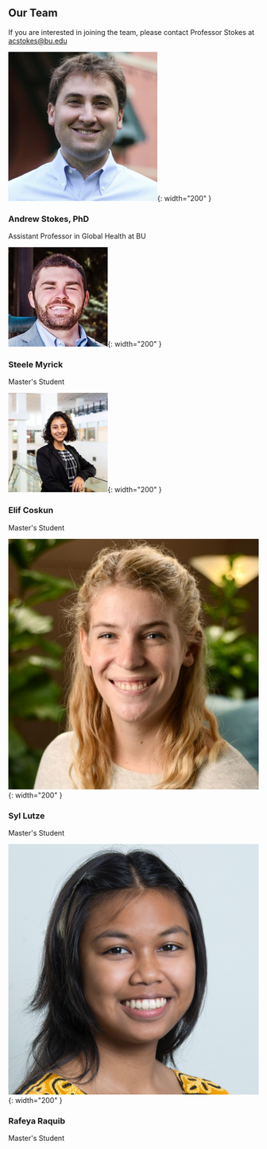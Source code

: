 ## Our Team 
If you are interested in joining the team, please contact Professor Stokes at acstokes@bu.edu 


![Stokes Photo](Photos/Stokes.jpg){: width="200" }
### Andrew Stokes, PhD
Assistant Professor in Global Health at BU 


![Steele Photo](Photos/Steele.jpeg){: width="200" }
### Steele Myrick
Master's Student


![Elif Photo](Photos/Elif.jpeg){: width="200" }
### Elif Coskun
Master's Student 


![Syl Photo](Photos/Syl.jpeg){: width="200" }
### Syl Lutze
Master's Student


![Rafeya Photo](Photos/Rafeya.jpeg){: width="200" }
### Rafeya Raquib 
Master's Student 
